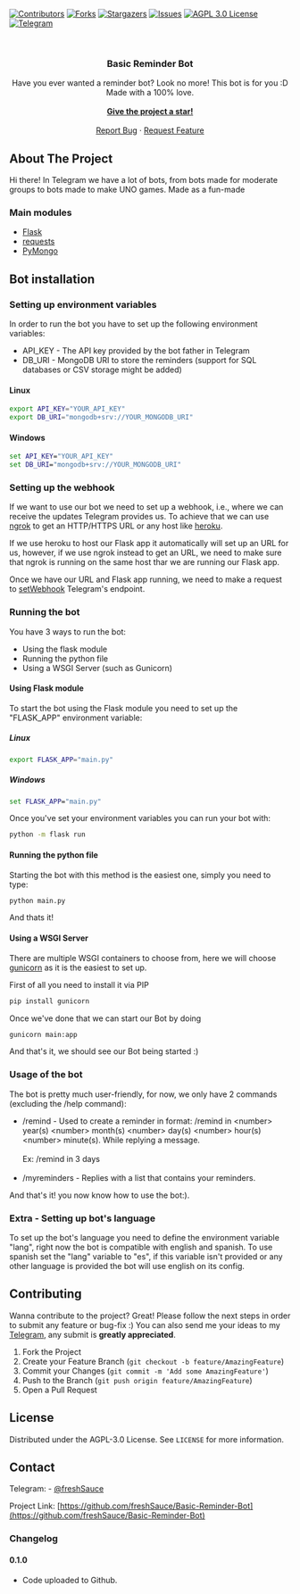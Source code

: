 
<!-- PROJECT SHIELDS -->
<!--
*** I'm using markdown "reference style" links for readability.
*** Reference links are enclosed in brackets [ ] instead of parentheses ( ).
*** See the bottom of this document for the declaration of the reference variables
*** for contributors-url, forks-url, etc. This is an optional, concise syntax you may use.
*** https://www.markdownguide.org/basic-syntax/#reference-style-links
-->

[![Contributors][contributors-shield]][contributors-url]
[![Forks][forks-shield]][forks-url]
[![Stargazers][stars-shield]][stars-url]
[![Issues][issues-shield]][issues-url]
[![AGPL 3.0 License][license-shield]][license-url]
[![Telegram][telegram-shield]][telegram-url]



<!-- PROJECT LOGO -->
<br />

  <h3 align="center">Basic Reminder Bot</h3>

  <p align="center">
    Have you ever wanted a reminder bot? Look no more! This bot is for you :D
    <br />
    Made with a 100% love.
    <br />
    <br />
    <a href="https://github.com/freshSauce/Basic-Reminder-Bot"><strong>Give the project a star!</strong></a>
    <br />
    <br />
    <a href="https://github.com/freshSauce/Basic-Reminder-Bot/issues">Report Bug</a>
    ·
    <a href="https://github.com/freshSauce/Basic-Reminder-Bot/issues">Request Feature</a>
  </p>


<!-- ABOUT THE PROJECT -->
## About The Project

Hi there! In Telegram we have a lot of bots, from bots made for moderate groups to bots made to make UNO games. Made as a fun-made

### Main modules
* [Flask](https://palletsprojects.com/p/flask/)
* [requests](https://docs.python-requests.org/en/latest/)
* [PyMongo](https://pymongo.readthedocs.io/en/stable/)



## Bot installation

### Setting up environment variables

In order to run the bot you have to set up the following environment variables:

- API_KEY - The API key provided by the bot father in Telegram
- DB_URI - MongoDB URI to store the reminders (support for SQL databases or CSV storage might be added)


#### Linux
```bash
export API_KEY="YOUR_API_KEY"
export DB_URI="mongodb+srv://YOUR_MONGODB_URI"
```

#### Windows
```bat
set API_KEY="YOUR_API_KEY"
set DB_URI="mongodb+srv://YOUR_MONGODB_URI"
```

### Setting up the webhook

If we want to use our bot we need to set up a webhook, i.e., where we can receive the updates Telegram provides us. To achieve that we can use [ngrok](https://ngrok.io/) to get an HTTP/HTTPS URL or any host like [heroku](https://www.heroku.com).

If we use heroku to host our Flask app it automatically will set up an URL for us, however, if we use ngrok instead to get an URL, we need to make sure that ngrok is running on the same host thar we are running our Flask app.

Once we have our URL and Flask app running, we need to make a request to [setWebhook](https://core.telegram.org/bots/api#setwebhook) Telegram's endpoint.

### Running the bot

You have 3 ways to run the bot:
- Using the flask module
- Running the python file
- Using a WSGI Server (such as Gunicorn)
  
#### Using Flask module

To start the bot using the Flask module you need to set up the "FLASK_APP" environment variable:

##### Linux
```bash
export FLASK_APP="main.py"
```

##### Windows
```bat
set FLASK_APP="main.py"
```

Once you've set your environment variables you can run your bot with:

```bash
python -m flask run
```

#### Running the python file

Starting the bot with this method is the easiest one, simply you need to type:

```bash
python main.py
```

And thats it!

#### Using a WSGI Server

There are multiple WSGI containers to choose from, here we will choose [gunicorn](https://gunicorn.org/) as it is the easiest to set up.

First of all you need to install it via PIP

```bash
pip install gunicorn
```

Once we've done that we can start our Bot by doing
```bash
gunicorn main:app
```

And that's it, we should see our Bot being started :)


### Usage of the bot

The bot is pretty much user-friendly, for now, we only have 2 commands (excluding the /help command):

- /remind - Used to create a reminder in format: /remind in \<number> year(s) \<number> month(s) \<number> day(s) \<number> hour(s) \<number> minute(s). While replying a message. <br><br>Ex: /remind in 3 days<br><br>
- /myreminders - Replies with a list that contains your reminders.

And that's it! you now know how to use the bot:).


### Extra - Setting up bot's language

To set up the bot's language you need to define the environment variable "lang", right now the bot is compatible with english and spanish. To use spanish set the "lang" variable to "es", if this variable isn't provided or any other language is provided the bot will use english on its config.

<!-- CONTRIBUTING -->
## Contributing

Wanna contribute to the project? Great! Please follow the next steps in order to submit any feature or bug-fix :) You can also send me your ideas to my [Telegram](https://t.me/freshSauce), any submit is **greatly appreciated**.

1. Fork the Project
2. Create your Feature Branch (`git checkout -b feature/AmazingFeature`)
3. Commit your Changes (`git commit -m 'Add some AmazingFeature'`)
4. Push to the Branch (`git push origin feature/AmazingFeature`)
5. Open a Pull Request



<!-- LICENSE -->
## License

Distributed under the AGPL-3.0 License. See `LICENSE` for more information.



<!-- CONTACT -->
## Contact

Telegram: - [@freshSauce](https://t.me/freshSauce)

Project Link: [https://github.com/freshSauce/Basic-Reminder-Bot](https://github.com/freshSauce/Basic-Reminder-Bot)

<!-- CHANGELOG -->

### Changelog

#### 0.1.0
* Code uploaded to Github.





<!-- MARKDOWN LINKS & IMAGES -->
<!-- https://www.markdownguide.org/basic-syntax/#reference-style-links -->
[contributors-shield]: https://img.shields.io/github/contributors/freshSauce/Basic-Reminder-Bot.svg?style=for-the-badge
[contributors-url]: https://github.com/freshSauce/Basic-Reminder-Bot/graphs/contributors
[forks-shield]: https://img.shields.io/github/forks/freshSauce/Basic-Reminder-Bot.svg?style=for-the-badge
[forks-url]: https://github.com/freshSauce/Basic-Reminder-Bot/network/members
[stars-shield]: https://img.shields.io/github/stars/freshSauce/Basic-Reminder-Bot.svg?style=for-the-badge
[stars-url]: https://github.com/freshSauce/Basic-Reminder-Bot/stargazers
[issues-shield]: https://img.shields.io/github/issues/freshSauce/Basic-Reminder-Bot.svg?style=for-the-badge
[issues-url]: https://github.com/freshSauce/Basic-Reminder-Bot/issues
[license-shield]: https://img.shields.io/github/license/freshSauce/Basic-Reminder-Bot.svg?style=for-the-badge
[license-url]: https://github.com/freshSauce/Basic-Reminder-Bot/blob/master/LICENSE.txt
[telegram-shield]: https://img.shields.io/badge/-@freshSauce-black?style=for-the-badge&logo=telegram&colorB=0af
[telegram-url]: https://t.me/freshSauce
